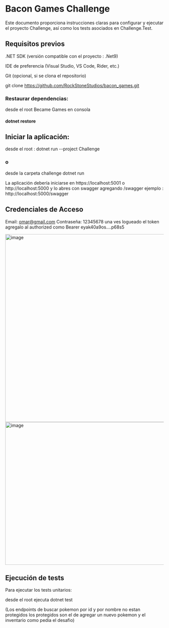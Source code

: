 # Bacon Games Challenge

Este documento proporciona instrucciones claras para configurar y ejecutar el proyecto Challenge, así como los tests asociados en Challenge.Test.

## Requisitos previos
.NET SDK (versión compatible con el proyecto : .Net9)

IDE de preferencia (Visual Studio, VS Code, Rider, etc.)

Git (opcional, si se clona el repositorio)

git clone https://github.com/RockStoneStudios/bacon_games.git


### Restaurar dependencias:

desde el root Became Games en consola
#### dotnet restore





## Iniciar la aplicación:

desde el root : dotnet run --project Challenge 
### o
desde la carpeta challenge dotnet run 


La aplicación debería iniciarse en https://localhost:5001 o http://localhost:5000  y lo abres con swagger  agregando /swagger ejemplo : http://localhost:5000/swagger

## Credenciales de Acceso

Email: omar@gmail.com
Contraseña: 12345678
una ves logueado el token agregalo al authorized como Bearer eyak40a9os....p68s5

<img width="1297" height="596" alt="image" src="https://github.com/user-attachments/assets/ef61a7dd-c9f5-4d2b-b114-267da0bfcc7f" />

<img width="1269" height="453" alt="image" src="https://github.com/user-attachments/assets/a41d0b65-7385-4ce9-8b2d-c258cad61b6e" />



## Ejecución de tests
Para ejecutar los tests unitarios:

desde el root ejecuta 
dotnet test 

(Los endpoints de buscar pokemon por id y por nombre no estan protegidos los protegidos son el de agregar un nuevo pokemon y el inventario como pedia el desafio)









